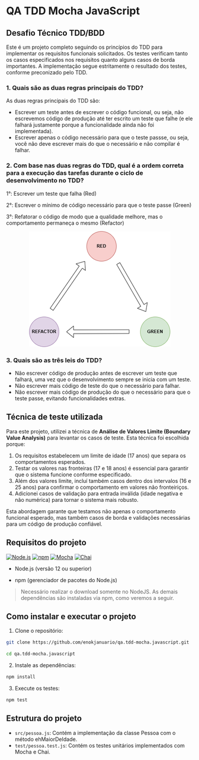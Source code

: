 # QA TDD Mocha JavaScript

## Desafio Técnico TDD/BDD

Este é um projeto completo seguindo os princípios do TDD para implementar os requisitos funcionais solicitados. Os testes verificam tanto os casos especificados nos requisitos quanto alguns casos de borda importantes. A implementação segue estritamente o resultado dos testes, conforme preconizado pelo TDD.

### 1. Quais são as duas regras principais do TDD?

As duas regras principais do TDD são:
- Escrever um teste antes de escrever o código funcional, ou seja, não escrevemos código de produção até ter escrito um teste que falhe (e ele falhará justamente porque a funcionalidade ainda não foi implementada).
- Escrever apenas o código necessário para que o teste passse, ou seja, você não deve escrever mais do que o necessário e não compilar é falhar.

### 2. Com base nas duas regras do TDD, qual é a ordem correta para a execução das tarefas durante o ciclo de desenvolvimento no TDD?

1°: Escrever um teste que falha (Red)

2°: Escrever o mínimo de código necessário para que o teste passe (Green)

3°: Refatorar o código de modo que a qualidade melhore, mas o comportamento permaneça o mesmo (Refactor)

<div style="text-align:center">
  <img src="imagens/bdd.drawio.png" alt="Esquemático do BDD" />
</div>

### 3. Quais são as três leis do TDD?

- Não escrever código de produção antes de escrever um teste que falhará, uma vez que o desenvolvimento sempre se inicia com um teste.
- Não escrever mais código de teste do que o necessário para falhar.
- Não escrever mais código de produção do que o necessário para que o teste passe, evitando funcionalidades extras.

## Técnica de teste utilizada

Para este projeto, utilizei a técnica de **Análise de Valores Limite (Boundary Value Analysis)** para levantar os casos de teste. Esta técnica foi escolhida porque:

1. Os requisitos estabelecem um limite de idade (17 anos) que separa os comportamentos esperados.
2. Testar os valores nas fronteiras (17 e 18 anos) é essencial para garantir que o sistema funcione conforme especificado.
3. Além dos valores limite, incluí também casos dentro dos intervalos (16 e 25 anos) para confirmar o comportamento em valores não fronteiriços.
4. Adicionei casos de validação para entrada inválida (idade negativa e não numérica) para tornar o sistema mais robusto.

Esta abordagem garante que testamos não apenas o comportamento funcional esperado, mas também casos de borda e validações necessárias para um código de produção confiável.

## Requisitos do projeto

[![Node.js](https://img.shields.io/badge/Node.js-339933?style=for-the-badge&logo=nodedotjs&logoColor=white)](https://nodejs.org/docs/latest/api/)
[![npm](https://img.shields.io/badge/npm-CB3837?style=for-the-badge&logo=npm&logoColor=white)](https://docs.npmjs.com/)
[![Mocha](https://img.shields.io/badge/Mocha-8D6748?style=for-the-badge&logo=mocha&logoColor=white)](https://mochajs.org/)
[![Chai](https://img.shields.io/badge/Chai-A30701?style=for-the-badge&logo=chai&logoColor=white)](https://www.chaijs.com/)
- Node.js (versão 12 ou superior)

- npm (gerenciador de pacotes do Node.js)


> Necessário realizar o download somente no NodeJS. As demais dependências são instaladas via npm, como veremos a seguir.

## Como instalar e executar o projeto

1. Clone o repositório:


```bash
git clone https://github.com/enokjanuario/qa.tdd-mocha.javascript.git   
```
```bash
cd qa.tdd-mocha.javascript
```
2. Instale as dependências:
```bash
npm install
```
3. Execute os testes:
```bash
npm test
```

## Estrutura do projeto

- `src/pessoa.js`: Contém a implementação da classe Pessoa com o método ehMaiorDeIdade.
- `test/pessoa.test.js`: Contém os testes unitários implementados com Mocha e Chai.

